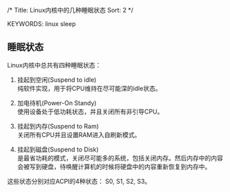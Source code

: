 /*
   Title: Linux内核中的几种睡眠状态
   Sort: 2
   */

KEYWORDS: linux sleep

## 睡眠状态

Linux内核中总共有四种睡眠状态：
1. 挂起到空闲(Suspend to idle)     
   纯软件实现，用于将CPU维持在尽可能深的idle状态。
   
2. 加电待机(Power-On Standy)   
   使用设备处于低功耗状态，并且关闭所有非引导CPU。
   
3. 挂起到内存(Suspend to Ram)   
   关闭所有CPU并且设置RAM进入自刷新模式。
   
4. 挂起到磁盘(Suspend to Disk)   
   是最省功耗的模式，关闭尽可能多的系统，包括关闭内存。然后内存中的内容会被写到硬盘，待唤醒计算机的时候将硬盘中的内容重新恢复到内存中。

这些状态分别对应ACPI的4种状态： S0, S1, S2, S3。
